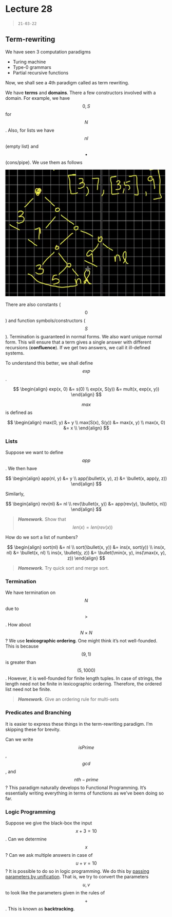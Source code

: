 # Lecture 28

> `21-03-22`

## Term-rewriting

We have seen 3 computation paradigms

- Turing machine
- Type-0 grammars
- Partial recursive functions

Now, we shall see a 4th paradigm called as term rewriting.

We have **terms** and **domains**. There a few constructors involved with a domain. For example, we have $$0, S$$ for $$N$$. Also, for lists we have $$nl$$ (empty list) and $$\bullet$$ (cons/pipe). We use them as follows

![image-20220330010921594](assets/image-20220330010921594.png)

There are also constants ($$0$$) and function symbols/constructors ($$S$$). Termination is guaranteed in normal forms. We also want unique normal form. This will ensure that a term gives a single answer with different recursions (**confluence**). If we get two answers, we call it ill-defined systems.

To understand this better, we shall define $$exp$$.


$$
\begin{align}
exp(x, 0) &= s(0) \\
exp(x, S(y)) &= mult(x, exp(x, y))
\end{align}
$$


$$max$$ is defined as 


$$
\begin{align}
max(0, y) &= y \\
max(S(x), S(y)) &= max(x, y) \\
max(x, 0) &= x \\
\end{align}
$$


### Lists

Suppose we want to define $$app$$. We then have 


$$
\begin{align}
app(nl, y) &= y \\
app(\bullet(x, y), z) &= \bullet(x, app(y, z))
\end{align}
$$


Similarly,


$$
\begin{align}
rev(nl) &= nl \\
rev(\bullet(x, y)) &= app(rev(y), \bullet(x, nl)) 
\end{align}
$$


> ***Homework.*** Show that $$len(x) = len(rev(x))$$

How do we sort a list of numbers?


$$
\begin{align}
sort(nl) &= nl \\
sort(\bullet(x, y)) &= ins(x, sort(y)) \\
ins(x, nl) &= \bullet(x, nl) \\
ins(x, \bullet(y, z)) &= \bullet(\min(x, y), ins(\max(x, y), z))
\end{align}
$$


> ***Homework.*** Try quick sort and merge sort.

### Termination

We have termination on $$N$$ due to $$>$$. How about $$N \times N$$? We use **lexicographic ordering**. One might think it’s not well-founded. This is because $$(9, 1)$$ is greater than $$(5, 1000)$$. However, it is well-founded for finite length tuples. In case of strings, the length need not be finite in lexicographic ordering. Therefore, the ordered list need not be finite. 

> ***Homework.*** Give an ordering rule for multi-sets

### Predicates and Branching

It is easier to express these things in the term-rewriting paradigm. I’m skipping these for brevity.

Can we write $$isPrime$$, $$gcd$$, and $$nth-prime$$? This paradigm naturally develops to Functional Programming. It’s essentially writing everything in terms of functions as we’ve been doing so far.

### Logic Programming

Suppose we give the black-box the input $$x + 3 = 10$$. Can we determine $$x$$? Can we ask multiple answers in case of $$u + v = 10$$? It is possible to do so in logic programming. We do this by <u>passing parameters by unification</u>. That is, we try to convert the parameters $$u, v$$ to look like the parameters given in the rules of $$+$$. This is known as **backtracking**.
